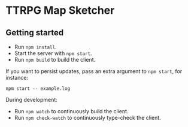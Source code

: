 # TTRPG Map Sketcher

## Getting started

* Run `npm install`.
* Start the server with `npm start`.
* Run `npm build` to build the client.

If you want to persist updates, pass an extra argument to `npm start`, for instance:

```
npm start -- example.log
```

During development:

* Run `npm watch` to continuously build the client.
* Run `npm check-watch` to continuously type-check the client.
